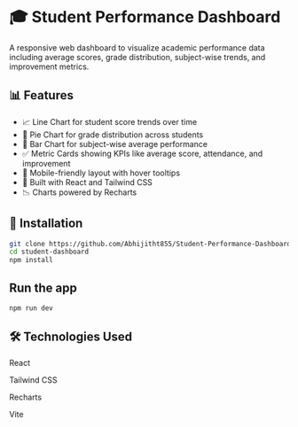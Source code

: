 # 🎓 Student Performance Dashboard

A responsive web dashboard to visualize academic performance data including average scores, grade distribution, subject-wise trends, and improvement metrics.

## 📊 Features

- 📈 Line Chart for student score trends over time  
- 🍥 Pie Chart for grade distribution across students  
- 📘 Bar Chart for subject-wise average performance  
- ✅ Metric Cards showing KPIs like average score, attendance, and improvement  
- 📱 Mobile-friendly layout with hover tooltips  
- 🎨 Built with React and Tailwind CSS  
- 📉 Charts powered by Recharts  

## 🚀 Installation

```bash
git clone https://github.com/Abhijitht855/Student-Performance-Dashboard.git
cd student-dashboard
npm install
```

## Run the app
```bash
npm run dev
```

## 🛠️ Technologies Used

React

Tailwind CSS

Recharts

Vite